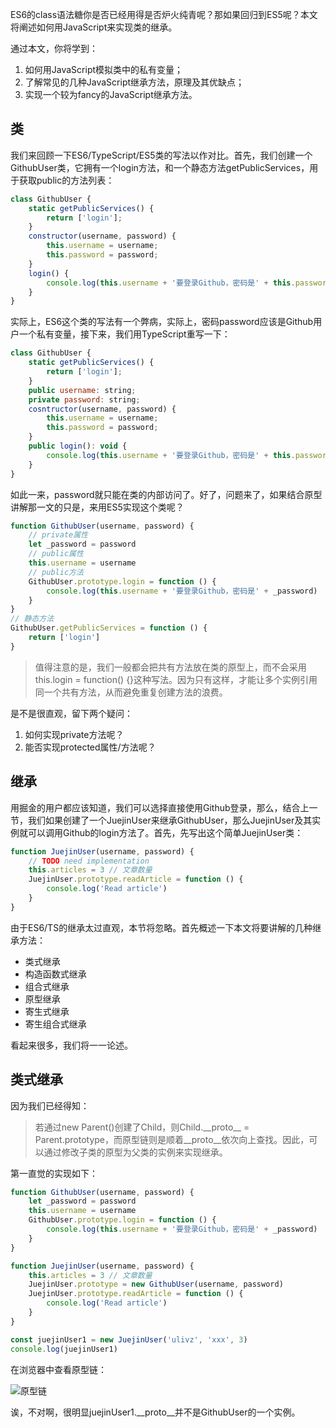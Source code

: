ES6的class语法糖你是否已经用得是否炉火纯青呢？那如果回归到ES5呢？本文将阐述如何用JavaScript来实现类的继承。

通过本文，你将学到：

1. 如何用JavaScript模拟类中的私有变量；
2. 了解常见的几种JavaScript继承方法，原理及其优缺点；
3. 实现一个较为fancy的JavaScript继承方法。

## 类

我们来回顾一下ES6/TypeScript/ES5类的写法以作对比。首先，我们创建一个GithubUser类，它拥有一个login方法，和一个静态方法getPublicServices，用于获取public的方法列表：

```javascript
class GithubUser {
    static getPublicServices() {
        return ['login'];
    }
    constructor(username, password) {
        this.username = username;
        this.password = password;
    }
    login() {
        console.log(this.username + '要登录Github，密码是' + this.password);
    }
}
```

实际上，ES6这个类的写法有一个弊病，实际上，密码password应该是Github用户一个私有变量，接下来，我们用TypeScript重写一下：

```javascript
class GithubUser {
    static getPublicServices() {
        return ['login'];
    }
    public username: string;
	private password: string;
	cosntructor(username, password) {
    	this.username = username;
        this.password = password;
	}
	public login(): void {
    	console.log(this.username + '要登录Github，密码是' + this.password);
	}
}
```

如此一来，password就只能在类的内部访问了。好了，问题来了，如果结合原型讲解那一文的只是，来用ES5实现这个类呢？

```javascript
function GithubUser(username, password) {
    // private属性
    let _password = password 
    // public属性
    this.username = username 
    // public方法
    GithubUser.prototype.login = function () {
        console.log(this.username + '要登录Github，密码是' + _password)
    }
}
// 静态方法
GithubUser.getPublicServices = function () {
    return ['login']
}
```

> 值得注意的是，我们一般都会把共有方法放在类的原型上，而不会采用this.login = function() {}这种写法。因为只有这样，才能让多个实例引用同一个共有方法，从而避免重复创建方法的浪费。

是不是很直观，留下两个疑问：

1. 如何实现private方法呢？
2. 能否实现protected属性/方法呢？

## 继承

用掘金的用户都应该知道，我们可以选择直接使用Github登录，那么，结合上一节，我们如果创建了一个JuejinUser来继承GithubUser，那么JuejinUser及其实例就可以调用Github的login方法了。首先，先写出这个简单JuejinUser类：

```javascript
function JuejinUser(username, password) {
    // TODO need implementation
    this.articles = 3 // 文章数量
    JuejinUser.prototype.readArticle = function () {
        console.log('Read article')
    }
}
```

由于ES6/TS的继承太过直观，本节将忽略。首先概述一下本文将要讲解的几种继承方法：

* 类式继承
* 构造函数式继承
* 组合式继承
* 原型继承
* 寄生式继承
* 寄生组合式继承

看起来很多，我们将一一论述。

## 类式继承

因为我们已经得知：

> 若通过new Parent()创建了Child，则Child.\_\_proto__ = Parent.prototype，而原型链则是顺着\_\_proto__依次向上查找。因此，可以通过修改子类的原型为父类的实例来实现继承。

第一直觉的实现如下：

```javascript
function GithubUser(username, password) {
    let _password = password 
    this.username = username 
    GithubUser.prototype.login = function () {
        console.log(this.username + '要登录Github，密码是' + _password)
    }
}

function JuejinUser(username, password) {
    this.articles = 3 // 文章数量
    JuejinUser.prototype = new GithubUser(username, password)
    JuejinUser.prototype.readArticle = function () {
        console.log('Read article')
    }
}

const juejinUser1 = new JuejinUser('ulivz', 'xxx', 3)
console.log(juejinUser1)
```

在浏览器中查看原型链：

![原型链](https://user-gold-cdn.xitu.io/2018/3/1/161dd7f0b8279b9e?imageView2/0/w/1280/h/960/format/webp/ignore-error/1)

诶，不对啊，很明显juejinUser1.\_\_proto__并不是GithubUser的一个实例。

